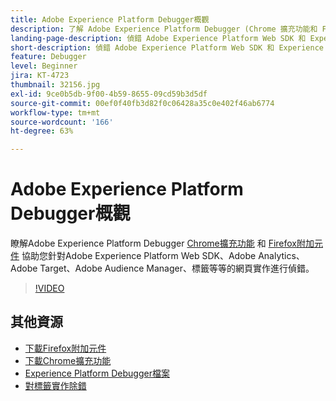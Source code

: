 ```yaml
---
title: Adobe Experience Platform Debugger概觀
description: 了解 Adobe Experience Platform Debugger (Chrome 擴充功能和 Firefox 附加元件) 如何協助您針對 Adobe Experience Platform Web SDK、Adobe Analytics、Adobe Target、Adobe Audience Manager 標記等等的網頁實施進行偵錯。
landing-page-description: 偵錯 Adobe Experience Platform Web SDK 和 Experience Cloud 應用程式的 Web 實作。
short-description: 偵錯 Adobe Experience Platform Web SDK 和 Experience Cloud 應用程式的 Web 實作。
feature: Debugger
level: Beginner
jira: KT-4723
thumbnail: 32156.jpg
exl-id: 9ce0b5db-9f00-4b59-8655-09cd59b3d5df
source-git-commit: 00ef0f40fb3d82f0c06428a35c0e402f46ab6774
workflow-type: tm+mt
source-wordcount: '166'
ht-degree: 63%

---
```


# Adobe Experience Platform Debugger概觀

瞭解Adobe Experience Platform Debugger [Chrome擴充功能](https://chrome.google.com/webstore/detail/adobe-experience-platform/bfnnokhpnncpkdmbokanobigaccjkpob) 和 [Firefox附加元件](https://addons.mozilla.org/zh-TW/firefox/addon/adobe-experience-platform-dbg/) 協助您針對Adobe Experience Platform Web SDK、Adobe Analytics、Adobe Target、Adobe Audience Manager、標籤等等的網頁實作進行偵錯。

>[!VIDEO](https://video.tv.adobe.com/v/32156?learn=on)

## 其他資源

* [下載Firefox附加元件](https://addons.mozilla.org/zh-TW/firefox/addon/adobe-experience-platform-dbg/)
* [下載Chrome擴充功能](https://chrome.google.com/webstore/detail/adobe-experience-platform/bfnnokhpnncpkdmbokanobigaccjkpob)
* [Experience Platform Debugger檔案](https://experienceleague.adobe.com/docs/debugger/using-v2/experience-cloud-debugger.html)
* [對標籤實作除錯](https://experienceleague.adobe.com/docs/experience-manager-learn/sites/integrations/experience-platform-launch/debug-launch-implementation.html)
